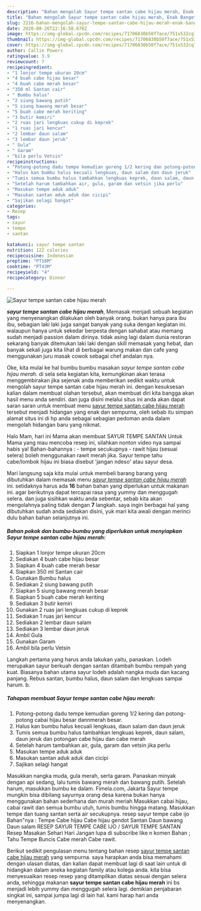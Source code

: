 ```yaml
---
description: "Bahan mengolah Sayur tempe santan cabe hijau merah, Enak Banget"
title: "Bahan mengolah Sayur tempe santan cabe hijau merah, Enak Banget"
slug: 2216-bahan-mengolah-sayur-tempe-santan-cabe-hijau-merah-enak-banget
date: 2020-08-26T22:16:58.676Z
image: https://img-global.cpcdn.com/recipes/71706830b50f7ace/751x532cq70/sayur-tempe-santan-cabe-hijau-merah-foto-resep-utama.jpg
thumbnail: https://img-global.cpcdn.com/recipes/71706830b50f7ace/751x532cq70/sayur-tempe-santan-cabe-hijau-merah-foto-resep-utama.jpg
cover: https://img-global.cpcdn.com/recipes/71706830b50f7ace/751x532cq70/sayur-tempe-santan-cabe-hijau-merah-foto-resep-utama.jpg
author: Callie Powers
ratingvalue: 3.9
reviewcount: 7
recipeingredient:
- "1 lonjor tempe ukuran 20cm"
- "4 buah cabe hijau besar"
- "4 buah cabe merah besar"
- "350 ml Santan cair"
- " Bumbu halus"
- "2 siung bawang putih"
- "5 siung bawang merah besar"
- "5 buah cabe merah keriting"
- "3 butir kemiri"
- "2 ruas jari lengkuas cukup di keprek"
- "1 ruas jari kencur"
- "2 lembar daun salam"
- "3 lembar daun jeruk"
- " Gula"
- " Garam"
- "bila perlu Vetsin"
recipeinstructions:
- "Potong-potong dadu tempe kemudian goreng 1/2 kering dan potong-potong cabai hijau besar dannmerah besar."
- "Halus kan bumbu halus kecuali lengkuas, daun salam dan daun jeruk"
- "Tumis semua bumbu halus tambahkan lengkuas keprek, daun salam, daun jeruk dan potongan cabe hijau dan cabe merah"
- "Setelah harum tambahkan air, gula, garam dan vetsin jika perlu"
- "Masukan tempe aduk aduk"
- "Masukan santan aduk aduk dan cicipi"
- "Sajikan selagi hangat"
categories:
- Resep
tags:
- sayur
- tempe
- santan

katakunci: sayur tempe santan 
nutrition: 122 calories
recipecuisine: Indonesian
preptime: "PT16M"
cooktime: "PT43M"
recipeyield: "4"
recipecategory: Dinner

---
```



![Sayur tempe santan cabe hijau merah](https://img-global.cpcdn.com/recipes/71706830b50f7ace/751x532cq70/sayur-tempe-santan-cabe-hijau-merah-foto-resep-utama.jpg)

<b><i>sayur tempe santan cabe hijau merah</i></b>, Memasak menjadi sebuah kegiatan yang menyenangkan dilakukan oleh banyak orang. bukan hanya para ibu ibu, sebagian laki laki juga sangat banyak yang suka dengan kegiatan ini. walaupun hanya untuk sekedar berpesta dengan sahabat atau memang sudah menjadi passion dalam dirinya. tidak asing lagi dalam dunia restoran sekarang banyak ditemukan laki laki dengan skill memasak yang hebat, dan banyak sekali juga kita lihat di berbagai warung makan dan cafe yang menggunakan juru masak cowok sebagai chef andalan nya.

Oke, kita mulai ke hal bumbu bumbu masakan <i>sayur tempe santan cabe hijau merah</i>. di sela sela kegiatan kita, kemungkinan akan terasa menggembirakan jika sejenak anda memberikan sedikit waktu untuk mengolah sayur tempe santan cabe hijau merah ini. dengan kesuksesan kalian dalam membuat olahan tersebut, akan membuat diri kita bangga akan hasil menu anda sendiri. dan juga disini melalui situs ini anda akan dapat saran saran untuk membuat menu <u>sayur tempe santan cabe hijau merah</u> tersebut menjadi hidangan yang enak dan sempurna, oleh sebab itu simpan alamat situs ini di hp anda sebagai sebagian pedoman anda dalam mengolah hidangan baru yang nikmat.

Halo Mam, hari ini Mama akan membuat SAYUR TEMPE SANTAN Untuk Mama yang mau mencoba resep ini, silahkan nonton video nya sampai habis ya! Bahan-bahannya : - tempe secukupnya - rawit hijau (sesuai selera) boleh menggunakan rawit merah jika. Sayur tempe tahu cabe/lombok hijau ini biasa disebut &#39;jangan ndeso&#39; atau sayur desa.


Mari langsung saja kita mulai untuk membeli barang barang yang dibutuhkan dalam memasak menu <u><i>sayur tempe santan cabe hijau merah</i></u> ini. setidaknya harus ada <b>16</b> bahan bahan yang diperlukan untuk makanan ini. agar berikutnya dapat tercapai rasa yang yummy dan menggugah selera. dan juga sisihkan waktu anda sebentar, sebab kita akan mengolahnya paling tidak dengan <b>7</b> langkah. saya ingin berbagai hal yang dibutuhkan sudah anda sediakan disini, yuk mari kita awali dengan merinci dulu bahan bahan selanjutnya ini.

<!--inarticleads1-->

##### Bahan pokok dan bumbu-bumbu yang diperlukan untuk menyiapkan Sayur tempe santan cabe hijau merah:

1. Siapkan 1 lonjor tempe ukuran 20cm
1. Sediakan 4 buah cabe hijau besar
1. Siapkan 4 buah cabe merah besar
1. Siapkan 350 ml Santan cair
1. Gunakan  Bumbu halus
1. Sediakan 2 siung bawang putih
1. Siapkan 5 siung bawang merah besar
1. Siapkan 5 buah cabe merah keriting
1. Sediakan 3 butir kemiri
1. Gunakan 2 ruas jari lengkuas cukup di keprek
1. Sediakan 1 ruas jari kencur
1. Sediakan 2 lembar daun salam
1. Sediakan 3 lembar daun jeruk
1. Ambil  Gula
1. Gunakan  Garam
1. Ambil bila perlu Vetsin


Langkah pertama yang harus anda lakukan yaitu, panaskan. Lodeh merupakan sayur berkuah dengan santan ditambah bumbu rempah yang kuat. Biasanya bahan utama sayur lodeh adalah nangka muda dan kacang panjang. Rebus santan, bumbu halus, daun salam dan lengkuas sampai harum. b. 

<!--inarticleads2-->

##### Tahapan membuat Sayur tempe santan cabe hijau merah:

1. Potong-potong dadu tempe kemudian goreng 1/2 kering dan potong-potong cabai hijau besar dannmerah besar.
1. Halus kan bumbu halus kecuali lengkuas, daun salam dan daun jeruk
1. Tumis semua bumbu halus tambahkan lengkuas keprek, daun salam, daun jeruk dan potongan cabe hijau dan cabe merah
1. Setelah harum tambahkan air, gula, garam dan vetsin jika perlu
1. Masukan tempe aduk aduk
1. Masukan santan aduk aduk dan cicipi
1. Sajikan selagi hangat


Masukkan nangka muda, gula merah, serta garam. Panaskan minyak dengan api sedang, lalu tumis bawang merah dan bawang putih. Setelah harum, masukkan bumbu ke dalam. Fimela.com, Jakarta Sayur tempe mungkin bisa dibilang sayurnya orang desa karena bukan hanya menggunakan bahan sederhana dan murah meriah Masukkan cabai hijau, cabai rawit dan semua bumbu utuh, tumis bumbu hingga matang. Masukkan tempe dan tuang santan serta air secukupnya. resep sayur tempe cabe ijo Bahan&#34;nya : Tempe Cabe hijau Cabe hijau gendot Santan Daun bawang Daun salam RESEP SAYUR TEMPE CABE IJO / SAYUR TEMPE SANTAN Resep Masakan Sehari Hari Jangan lupa di subscribe like n komen Bahan ; Tahu Tempe Buncis Cabe merah Cabe rawit. 

Berikut sedikit pengulasan menu tentang bahan resep <u>sayur tempe santan cabe hijau merah</u> yang sempurna. saya harapkan anda bisa memahami dengan ulasan diatas, dan kalian dapat membuat lagi di saat lain untuk di hidangkan dalam aneka kegiatan family atau kolega anda. kita bisa menyesuaikan resep resep yang ditampilkan diatas sesuai dengan selera anda, sehingga makanan <b>sayur tempe santan cabe hijau merah</b> ini bs menjadi lebih yummy dan menggugah selera lagi. demikian penjabaran singkat ini, sampai jumpa lagi di lain hal. kami harap hari anda menyenangkan.
